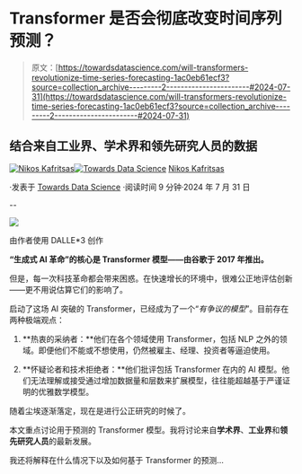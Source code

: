 # Transformer 是否会彻底改变时间序列预测？

> 原文：[https://towardsdatascience.com/will-transformers-revolutionize-time-series-forecasting-1ac0eb61ecf3?source=collection_archive---------2-----------------------#2024-07-31](https://towardsdatascience.com/will-transformers-revolutionize-time-series-forecasting-1ac0eb61ecf3?source=collection_archive---------2-----------------------#2024-07-31)

## 结合来自工业界、学术界和领先研究人员的数据

[](https://medium.com/@nikoskafritsas?source=post_page---byline--1ac0eb61ecf3--------------------------------)[![Nikos Kafritsas](../Images/de965cfcd8fbd8e1baf849017d365cbb.png)](https://medium.com/@nikoskafritsas?source=post_page---byline--1ac0eb61ecf3--------------------------------)[](https://towardsdatascience.com/?source=post_page---byline--1ac0eb61ecf3--------------------------------)[![Towards Data Science](../Images/a6ff2676ffcc0c7aad8aaf1d79379785.png)](https://towardsdatascience.com/?source=post_page---byline--1ac0eb61ecf3--------------------------------) [Nikos Kafritsas](https://medium.com/@nikoskafritsas?source=post_page---byline--1ac0eb61ecf3--------------------------------)

·发表于 [Towards Data Science](https://towardsdatascience.com/?source=post_page---byline--1ac0eb61ecf3--------------------------------) ·阅读时间 9 分钟·2024 年 7 月 31 日

--

![](../Images/e56cc4aeee1808c90d4458dc5c78d043.png)

由作者使用 DALLE*3 创作

**“生成式 AI 革命”的核心是 Transformer 模型——由谷歌于 2017 年推出。**

但是，每一次科技革命都会带来困惑。在快速增长的环境中，很难公正地评估创新——更不用说估算它们的影响了。

启动了这场 AI 突破的 Transformer，已经成为了一个“*有争议的模型*”。目前存在两种极端观点：

1.  **热衷的采纳者：**他们在各个领域使用 Transformer，包括 NLP 之外的领域。即便他们不能或不想使用，仍然被雇主、经理、投资者等逼迫使用。

1.  **怀疑论者和技术拒绝者：**他们批评包括 Transformer 在内的 AI 模型。他们无法理解或接受通过增加数据量和层数来扩展模型，往往能超越基于严谨证明的优雅数学模型。

随着尘埃逐渐落定，现在是进行公正研究的时候了。

本文重点讨论用于预测的 Transformer 模型。我将讨论来自**学术界**、**工业界**和**领先研究人员**的最新发展。

我还将解释在什么情况下以及如何基于 Transformer 的预测…
